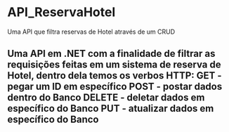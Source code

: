 # API_ReservaHotel
Uma API que filtra reservas de Hotel através de um CRUD

<p> <h2> Uma API em .NET com a finalidade de 
  filtrar as requisições feitas 
em um sistema de reserva de Hotel,
dentro dela temos os verbos HTTP: GET - pegar um ID em específico
                                  POST - postar dados dentro do Banco  
                                  DELETE - deletar dados em específico do Banco
                                  PUT - atualizar dados em específico do Banco 
